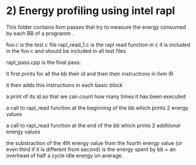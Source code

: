 # 2) Energy profiling using intel rapl
This folder contains llvm passes that try to measure the energy consumed by each BB of a programm .


foo.c is the test c file 
rapl_read_1.c is the rapl read function in c it is included in the foo c and should be included in all test files

rapl_pass.cpp is the final pass:

it first prints for all the bb their id and then their instructions in llvm IR

it then adds this instructions in each basic block

a print of its id so that we can count how many times it has been executed

a call to rapl_read function at the beginning of the bb which prints 2 energy values

a call to rapl_read function at the end of the bb which prints 2  additional energy values

the substraction of the 4th energy value from the fourth energy value (or even third if it is different from second) is the energy spent by bb + an overhead of half a cycle idle energy on average.
